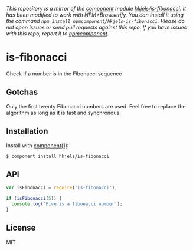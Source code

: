 *This repository is a mirror of the [component](http://component.io) module [hkjels/is-fibonacci](http://github.com/hkjels/is-fibonacci). It has been modified to work with NPM+Browserify. You can install it using the command `npm install npmcomponent/hkjels-is-fibonacci`. Please do not open issues or send pull requests against this repo. If you have issues with this repo, report it to [npmcomponent](https://github.com/airportyh/npmcomponent).*

# is-fibonacci

  Check if a number is in the Fibonacci sequence

## Gotchas

  Only the first twenty Fibonacci numbers are used. Feel free to replace
  the algorithm as long as it is fast and synchronous.

## Installation

  Install with [component(1)](http://component.io):

    $ component install hkjels/is-fibonacci

## API

```javascript
var isFibonacci = require('is-fibonacci');

if (isFibonacci(5)) {
  console.log('Five is a fibonacci number');
}
```

## License

  MIT
